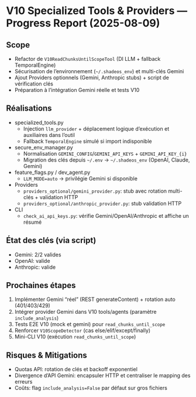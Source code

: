 # V10 Specialized Tools & Providers — Progress Report (2025-08-09)

## Scope
- Refactor de `V10ReadChunksUntilScopeTool` (DI LLM + fallback TemporalEngine)
- Sécurisation de l’environnement (`~/.shadeos_env`) et multi-clés Gemini
- Ajout Providers optionnels (Gemini, Anthropic stubs) + script de vérification clés
- Préparation à l’intégration Gemini réelle et tests V10

## Réalisations
- specialized_tools.py
  - Injection `llm_provider` + déplacement logique d’exécution et auxiliaires dans l’outil
  - Fallback `TemporalEngine` simulé si import indisponible
- secure_env_manager.py
  - Normalisation `GEMINI_CONFIG`/`GEMINI_API_KEYS` + `GEMINI_API_KEY_{i}`
  - Migration des clés depuis `~/.env` -> `~/.shadeos_env` (OpenAI, Claude, Gemini)
- feature_flags.py / dev_agent.py
  - `LLM_MODE=auto` → privilégie Gemini si disponible
- Providers
  - `providers_optional/gemini_provider.py`: stub avec rotation multi-clés + validation HTTP
  - `providers_optional/anthropic_provider.py`: stub validation HTTP
- CLI
  - `check_ai_api_keys.py`: vérifie Gemini/OpenAI/Anthropic et affiche un résumé

## État des clés (via script)
- Gemini: 2/2 valides
- OpenAI: valide
- Anthropic: valide

## Prochaines étapes
1) Implémenter Gemini “réel” (REST generateContent) + rotation auto (401/403/429)
2) Intégrer provider Gemini dans V10 tools/agents (paramètre `include_analysis`)
3) Tests E2E V10 (mock et gemini) pour `read_chunks_until_scope`
4) Renforcer `V10ScopeDetector` (cas else/elif/except/finally)
5) Mini-CLI V10 (exécution `read_chunks_until_scope`)

## Risques & Mitigations
- Quotas API: rotation de clés et backoff exponentiel
- Divergence d’API Gemini: encapsuler HTTP et centraliser le mapping des erreurs
- Coûts: flag `include_analysis=False` par défaut sur gros fichiers
